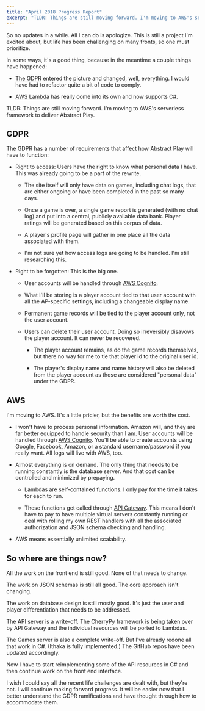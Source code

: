 ```yaml
---
title: "April 2018 Progress Report"
excerpt: "TLDR: Things are still moving forward. I'm moving to AWS's serverless framework to deliver Abstract Play."
---
```


So no updates in a while. All I can do is apologize. This is still a project I'm excited about, but life has been challenging on many fronts, so one must prioritize. 

In some ways, it's a good thing, because in the meantime a couple things have happened:

  * [The GDPR](https://www.eugdpr.org/) entered the picture and changed, well, everything. I would have had to refactor quite a bit of code to comply.

  * [AWS Lambda](https://aws.amazon.com/lambda/) has really come into its own and now supports C#.

TLDR: Things are still moving forward. I'm moving to AWS's serverless framework to deliver Abstract Play.

## GDPR

The GDPR has a number of requirements that affect how Abstract Play will have to function:

  * Right to access: Users have the right to know what personal data I have. This was already going to be a part of the rewrite. 

    * The site itself will only have data on games, including chat logs, that are either ongoing or have been completed in the past so many days. 

    * Once a game is over, a single game report is generated (with no chat log) and put into a central, publicly available data bank. Player ratings will be generated based on this corpus of data.

    * A player's profile page will gather in one place all the data associated with them.

    * I'm not sure yet how access logs are going to be handled. I'm still researching this.

  * Right to be forgotten: This is the big one.

    * User accounts will be handled through [AWS Cognito](https://aws.amazon.com/cognito/). 

  	* What I'll be storing is a player account tied to that user account with all the AP-specific settings, including a changeable display name.

  	* Permanent game records will be tied to the player account only, not the user account. 

  	* Users can delete their user account. Doing so irreversibly disavows the player account. It can never be recovered.

  	  * The player account remains, as do the game records themselves, but there no way for me to tie that player id to the original user id.

  	  * The player's display name and name history will also be deleted from the player account as those are considered "personal data" under the GDPR.

## AWS 

I'm moving to AWS. It's a little pricier, but the benefits are worth the cost.

  * I won't have to process personal information. Amazon will, and they are far better equipped to handle security than I am. User accounts will be handled through [AWS Cognito](https://aws.amazon.com/cognito/). You'll be able to create accounts using Google, Facebook, Amazon, or a standard username/password if you really want. All logs will live with AWS, too.

  * Almost everything is on demand. The only thing that needs to be running constantly is the database server. And that cost can be controlled and minimized by prepaying.

    * Lambdas are self-contained functions. I only pay for the time it takes for each to run.

    * These functions get called through [API Gateway](https://aws.amazon.com/api-gateway/). This means I don't have to pay to have multiple virtual servers constantly running or deal with rolling my own REST handlers with all the associated authorization and JSON schema checking and handling. 

  * AWS means essentially unlimited scalability.

## So where are things now?

All the work on the front end is still good. None of that needs to change.

The work on JSON schemas is still all good. The core approach isn't changing.

The work on database design is still mostly good. It's just the user and player differentiation that needs to be addressed.

The API server is a write-off. The CherryPy framework is being taken over by API Gateway and the individual resources will be ported to Lambdas.

The Games server is also a complete write-off. But I've already redone all that work in C#. (Ithaka is fully implemented.) The GitHub repos have been updated accordingly.

Now I have to start reimplementing some of the API resources in C# and then continue work on the front end interface.

I wish I could say all the recent life challenges are dealt with, but they're not. I will continue making forward progress. It will be easier now that I better understand the GDPR ramifications and have thought through how to accommodate them.

